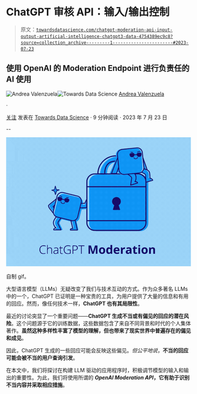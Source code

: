 # ChatGPT 审核 API：输入/输出控制

> 原文：[`towardsdatascience.com/chatgpt-moderation-api-input-output-artificial-intelligence-chatgpt3-data-4754389ec9c8?source=collection_archive---------1-----------------------#2023-07-23`](https://towardsdatascience.com/chatgpt-moderation-api-input-output-artificial-intelligence-chatgpt3-data-4754389ec9c8?source=collection_archive---------1-----------------------#2023-07-23)

## 使用 OpenAI 的 Moderation Endpoint 进行负责任的 AI 使用

[](https://medium.com/@andvalenzuela?source=post_page-----4754389ec9c8--------------------------------)![Andrea Valenzuela](https://medium.com/@andvalenzuela?source=post_page-----4754389ec9c8--------------------------------)[](https://towardsdatascience.com/?source=post_page-----4754389ec9c8--------------------------------)![Towards Data Science](https://towardsdatascience.com/?source=post_page-----4754389ec9c8--------------------------------) [Andrea Valenzuela](https://medium.com/@andvalenzuela?source=post_page-----4754389ec9c8--------------------------------)

·

[关注](https://medium.com/m/signin?actionUrl=https%3A%2F%2Fmedium.com%2F_%2Fsubscribe%2Fuser%2Fa6f3f1654c3&operation=register&redirect=https%3A%2F%2Ftowardsdatascience.com%2Fchatgpt-moderation-api-input-output-artificial-intelligence-chatgpt3-data-4754389ec9c8&user=Andrea+Valenzuela&userId=a6f3f1654c3&source=post_page-a6f3f1654c3----4754389ec9c8---------------------post_header-----------) 发表在 [Towards Data Science](https://towardsdatascience.com/?source=post_page-----4754389ec9c8--------------------------------) · 9 分钟阅读 · 2023 年 7 月 23 日 [](https://medium.com/m/signin?actionUrl=https%3A%2F%2Fmedium.com%2F_%2Fvote%2Ftowards-data-science%2F4754389ec9c8&operation=register&redirect=https%3A%2F%2Ftowardsdatascience.com%2Fchatgpt-moderation-api-input-output-artificial-intelligence-chatgpt3-data-4754389ec9c8&user=Andrea+Valenzuela&userId=a6f3f1654c3&source=-----4754389ec9c8---------------------clap_footer-----------)

--

[](https://medium.com/m/signin?actionUrl=https%3A%2F%2Fmedium.com%2F_%2Fbookmark%2Fp%2F4754389ec9c8&operation=register&redirect=https%3A%2F%2Ftowardsdatascience.com%2Fchatgpt-moderation-api-input-output-artificial-intelligence-chatgpt3-data-4754389ec9c8&source=-----4754389ec9c8---------------------bookmark_footer-----------)![](img/733cc16aa1f0f391b10378392a4daae2.png)

自制 gif。

大型语言模型（LLMs）无疑改变了我们与技术互动的方式。作为众多著名 LLMs 中的一个，ChatGPT 已证明是一种宝贵的工具，为用户提供了大量的信息和有用的回应。然而，像任何技术一样，**ChatGPT 也有其局限性**。

最近的讨论突显了一个重要问题——**ChatGPT 生成不当或有偏见的回应的潜在风险**。这个问题源于它的训练数据，这些数据包含了来自不同背景和时代的个人集体著作。**虽然这种多样性丰富了模型的理解，但也带来了现实世界中普遍存在的偏见和成见**。

因此，ChatGPT 生成的一些回应可能会反映这些偏见。*但公平地说*，**不当的回应可能会被不当的用户查询引发**。

在本文中，我们将探讨在构建 LLM 驱动的应用程序时，积极调节模型的输入和输出的重要性。为此，我们将使用所谓的 ***OpenAI Moderation API*，它有助于识别不当内容并采取相应措施**。
